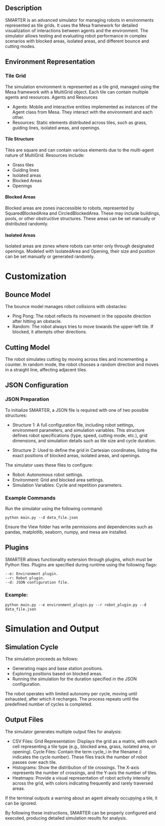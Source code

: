 ## Description

SMARTER is an advanced simulator for managing robots in environments represented as tile grids. It uses the Mesa framework for detailed visualization of interactions between agents and the environment. The simulator allows testing and evaluating robot performance in complex scenarios with blocked areas, isolated areas, and different bounce and cutting modes.

## Environment Representation

### Tile Grid

The simulation environment is represented as a tile grid, managed using the Mesa framework with a MultiGrid object. Each tile can contain multiple agents and resources.
Agents and Resources

  - Agents: Mobile and interactive entities implemented as instances of the Agent class from Mesa. They interact with the environment and each other.
  - Resources: Static elements distributed across tiles, such as grass, guiding lines, isolated areas, and openings.

#### Tile Structure

Tiles are square and can contain various elements due to the multi-agent nature of MultiGrid. Resources include:

  - Grass tiles
  - Guiding lines
  - Isolated areas
  - Blocked Areas
  - Openings
    

#### Blocked Areas

Blocked areas are zones inaccessible to robots, represented by SquaredBlockedArea and CircledBlockedArea. These may include buildings, pools, or other obstructive structures. These areas can be set manually or distributed randomly.

#### Isolated Areas

Isolated areas are zones where robots can enter only through designated openings. Modeled with IsolatedArea and Opening, their size and position can be set manually or generated randomly.

# Customization

## Bounce Model

The bounce model manages robot collisions with obstacles:

  - Ping Pong: The robot reflects its movement in the opposite direction after hitting an obstacle.
  - Random: The robot always tries to move towards the upper-left tile. If blocked, it attempts other directions.

## Cutting Model

The robot simulates cutting by moving across tiles and incrementing a counter. In random mode, the robot chooses a random direction and moves in a straight line, affecting adjacent tiles.

## JSON Configuration
### JSON Preparation

To initialize SMARTER, a JSON file is required with one of two possible structures:

  - Structure 1: A full configuration file, including robot settings, environment parameters, and simulation variables. This structure defines robot specifications (type, speed, cutting mode, etc.), grid dimensions, and simulation details such as tile size and cycle duration.

  - Structure 2: Used to define the grid in Cartesian coordinates, listing the exact positions of blocked areas, isolated areas, and openings.

The simulator uses these files to configure:
  - Robot: Autonomous robot settings.
  - Environment: Grid and blocked area settings.
  - Simulation Variables: Cycle and repetition parameters.

### Example Commands
Run the simulator using the following command:

    python main.py --d data_file.json

Ensure the View folder has write permissions and dependencies such as pandas, matplotlib, seaborn, numpy, and mesa are installed.

## Plugins

SMARTER allows functionality extension through plugins, which must be Python files. Plugins are specified during runtime using the following flags:

    --e: Environment plugin.
    --r: Robot plugin.
    --d: JSON configuration file.

### Example:

    python main.py --e environment_plugin.py --r robot_plugin.py --d data_file.json


# Simulation and Output

## Simulation Cycle

The simulation proceeds as follows:

  - Generating maps and base station positions.
  - Exploring positions based on blocked areas.
  - Running the simulation for the duration specified in the JSON configuration.

The robot operates with limited autonomy per cycle, moving until exhausted, after which it recharges. The process repeats until the predefined number of cycles is completed.

## Output Files

The simulator generates multiple output files for analysis:

  - CSV Files:
        Grid Representation: Displays the grid as a matrix, with each cell representing a tile type (e.g., blocked area, grass, isolated area, or opening).
        Cycle Files: Contain the term cycle_i in the filename (i indicates the cycle number). These files track the number of robot passes over each tile.
  - Histograms:
        Show the distribution of tile crossings. The X-axis represents the number of crossings, and the Y-axis the number of tiles.
  - Heatmaps:
        Provide a visual representation of robot activity intensity across the grid, with colors indicating frequently and rarely traversed areas.

If the terminal outputs a warning about an agent already occupying a tile, it can be ignored.

By following these instructions, SMARTER can be properly configured and executed, producing detailed simulation results for analysis.
